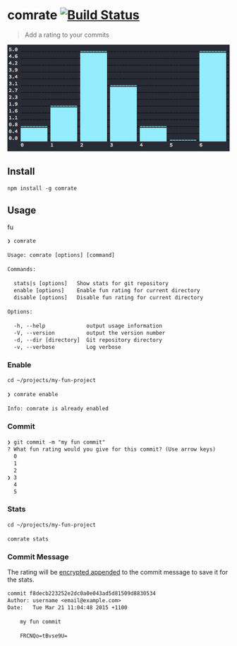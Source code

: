 comrate [![Build Status](https://travis-ci.org/mrzmyr/comrate.svg?branch=master)](https://travis-ci.org/mrzmyr/comrate)
=========

> Add a rating to your commits

![Screenshot](media/screen.png)

## Install

```
npm install -g comrate
```

## Usage
fu
```
❯ comrate

Usage: comrate [options] [command]

Commands:

  stats|s [options]   Show stats for git repository
  enable [options]    Enable fun rating for current directory
  disable [options]   Disable fun rating for current directory

Options:

  -h, --help             output usage information
  -V, --version          output the version number
  -d, --dir [directory]  Git repository directory
  -v, --verbose          Log verbose
```

### Enable

```
cd ~/projects/my-fun-project

❯ comrate enable

Info: comrate is already enabled
```

### Commit

```
❯ git commit -m "my fun commit"
? What fun rating would you give for this commit? (Use arrow keys)
  0
  1
  2
❯ 3
  4
  5
```

### Stats

```
cd ~/projects/my-fun-project

comrate stats
```

### Commit Message

The rating will be [encrypted appended](src/util.js#L12) to the commit message to save it for the stats.

```
commit f8decb223252e2dc0a0e043ad5d81509d8830534
Author: username <email@example.com>
Date:   Tue Mar 21 11:04:48 2015 +1100

    my fun commit

    FRCNQo=tBvse9U=
```
